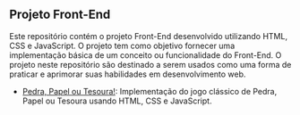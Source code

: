 ##  Projeto Front-End

Este repositório contém o projeto Front-End desenvolvido utilizando HTML, CSS e JavaScript. O projeto tem como objetivo fornecer uma implementação básica de um conceito ou funcionalidade do Front-End. O projeto neste repositório são destinado a serem usados como uma forma de praticar e aprimorar suas habilidades em desenvolvimento web.

- [Pedra, Papel ou Tesoura!](https://github.com/LilianeRodriguesPamplona): Implementação do jogo clássico de Pedra, Papel ou Tesoura usando HTML, CSS e JavaScript.
